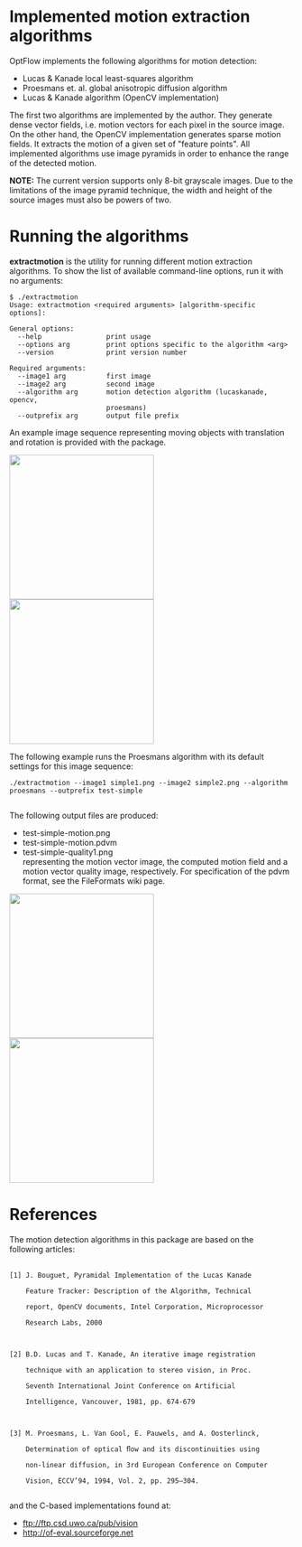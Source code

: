 # Implemented motion extraction algorithms #

OptFlow implements the following algorithms for motion detection:
  * Lucas & Kanade local least-squares algorithm
  * Proesmans et. al. global anisotropic diffusion algorithm
  * Lucas & Kanade algorithm (OpenCV implementation)

The first two algorithms are implemented by the author.
They generate dense vector fields, i.e. motion vectors for
each pixel in the source image. On the other hand, the OpenCV
implementation generates sparse motion fields. It extracts
the motion of a given set of "feature points". All implemented algorithms
use image pyramids in order to enhance the range of the detected motion.

**NOTE:** The current version supports only 8-bit grayscale images. Due to the limitations of the image pyramid technique, the width and height of the source images must also be powers of two.

# Running the algorithms #

**extractmotion** is the utility for running different motion extraction algorithms. To show the list of available command-line options, run it with no arguments:

```
$ ./extractmotion
Usage: extractmotion <required arguments> [algorithm-specific options]:

General options:
  --help                print usage
  --options arg         print options specific to the algorithm <arg>
  --version             print version number

Required arguments:
  --image1 arg          first image
  --image2 arg          second image
  --algorithm arg       motion detection algorithm (lucaskanade, opencv,
                        proesmans)
  --outprefix arg       output file prefix

```

An example image sequence representing moving objects with translation and rotation is provided with the package.

<img src='http://optflow.googlecode.com/svn/wiki/images/simple1.png' width='256' height='256'>
<img src='http://optflow.googlecode.com/svn/wiki/images/simple2.png' width='256' height='256'>

The following example runs the Proesmans algorithm with its default settings for this image sequence:<br>
<pre><code>./extractmotion --image1 simple1.png --image2 simple2.png --algorithm proesmans --outprefix test-simple<br>
</code></pre>

The following output files are produced:<br>
<ul><li>test-simple-motion.png<br>
</li><li>test-simple-motion.pdvm<br>
</li><li>test-simple-quality1.png<br>
representing the motion vector image, the computed motion field and a motion vector quality image, respectively. For specification of the pdvm format, see the FileFormats wiki page.</li></ul>

<img src='http://optflow.googlecode.com/svn/wiki/images/proesmans_simple_motion.png' width='256' height='256'>
<img src='http://optflow.googlecode.com/svn/wiki/images/proesmans_simple_quality1.png' width='256' height='256'>

<h1>References</h1>

The motion detection algorithms in this package are based on the<br>
following articles:<br>
<br>
<pre><code>[1] J. Bouguet, Pyramidal Implementation of the Lucas Kanade <br>
    Feature Tracker: Description of the Algorithm, Technical <br>
    report, OpenCV documents, Intel Corporation, Microprocessor <br>
    Research Labs, 2000<br>
<br>
[2] B.D. Lucas and T. Kanade, An iterative image registration <br>
    technique with an application to stereo vision, in Proc. <br>
    Seventh International Joint Conference on Artificial <br>
    Intelligence, Vancouver, 1981, pp. 674-679<br>
<br>
[3] M. Proesmans, L. Van Gool, E. Pauwels, and A. Oosterlinck, <br>
    Determination of optical ﬂow and its discontinuities using <br>
    non-linear diffusion, in 3rd European Conference on Computer <br>
    Vision, ECCV’94, 1994, Vol. 2, pp. 295–304.<br>
</code></pre>

and the C-based implementations found at:<br>
<ul><li><a href='ftp://ftp.csd.uwo.ca/pub/vision'>ftp://ftp.csd.uwo.ca/pub/vision</a>
</li><li><a href='http://of-eval.sourceforge.net'>http://of-eval.sourceforge.net</a>